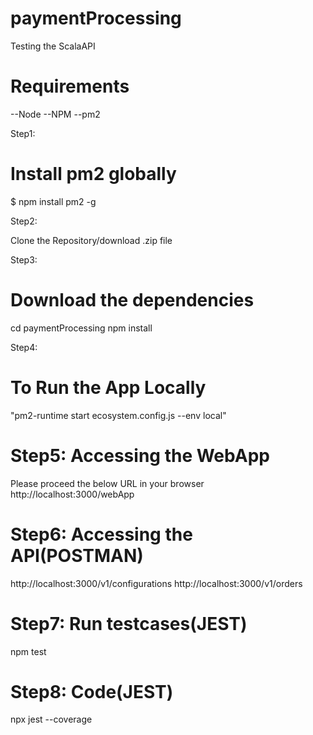 # paymentProcessing

Testing the ScalaAPI

Requirements
============
--Node
--NPM
--pm2


Step1: 

Install pm2 globally
=====================
$ npm install pm2 -g

Step2: 

Clone the Repository/download .zip file

Step3:

Download the dependencies
==========================
cd paymentProcessing
npm install

Step4:

To Run the App Locally
======================

"pm2-runtime start ecosystem.config.js --env local"


Step5:
Accessing the WebApp
=====================
Please proceed the below URL in your browser
http://localhost:3000/webApp

Step6:
Accessing the API(POSTMAN)
=====================

http://localhost:3000/v1/configurations
http://localhost:3000/v1/orders

Step7:
Run testcases(JEST)
=====================
npm test

Step8:
Code(JEST)
=====================
npx jest --coverage


